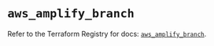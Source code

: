 # `aws_amplify_branch`

Refer to the Terraform Registry for docs: [`aws_amplify_branch`](https://registry.terraform.io/providers/hashicorp/aws/5.34.0/docs/resources/amplify_branch).
